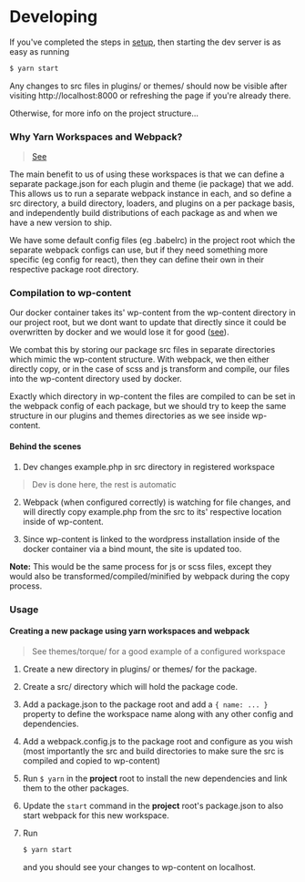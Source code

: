 # Developing

If you've completed the steps in [setup](./setup.md), then starting the dev server is as easy as running

```sh
$ yarn start
```

Any changes to src files in plugins/ or themes/ should now be visible after visiting http://localhost:8000 or refreshing the page if you're already there.

Otherwise, for more info on the project structure...

### Why Yarn Workspaces and Webpack?

> [See](https://yarnpkg.com/lang/en/docs/workspaces/)

The main benefit to us of using these workspaces is that we can define a separate package.json for each plugin and theme (ie package) that we add. This allows us to run a separate webpack instance in each, and so define a src directory, a build directory, loaders, and plugins on a per package basis, and independently build distributions of each package as and when we have a new version to ship.

We have some default config files (eg .babelrc) in the project root which the separate webpack configs can use, but if they need something more specific (eg config for react), then they can define their own in their respective package root directory.

### Compilation to wp-content

Our docker container takes its' wp-content from the wp-content directory in our project root, but we dont want to update that directly since it could be overwritten by docker and we would lose it for good ([see](./docker.md)).

We combat this by storing our package src files in separate directories which mimic the wp-content structure. With webpack, we then either directly copy, or in the case of scss and js transform and compile, our files into the wp-content directory used by docker.

Exactly which directory in wp-content the files are compiled to can be set in the webpack config of each package, but we should try to keep the same structure in our plugins and themes directories as we see inside wp-content.

#### Behind the scenes

1.  Dev changes example.php in src directory in registered workspace

> Dev is done here, the rest is automatic

2.  Webpack (when configured correctly) is watching for file changes, and will directly copy example.php from the src to its' respective location inside of wp-content.

3.  Since wp-content is linked to the wordpress installation inside of the docker container via a bind mount, the site is updated too.

**Note:** This would be the same process for js or scss files, except they would also be transformed/compiled/minified by webpack during the copy process.

### Usage

#### Creating a new package using yarn workspaces and webpack

> See themes/torque/ for a good example of a configured workspace

1.  Create a new directory in plugins/ or themes/ for the package.

2.  Create a src/ directory which will hold the package code.

3.  Add a package.json to the package root and add a `{ name: ... }` property to define the workspace name along with any other config and dependencies.

4.  Add a webpack.config.js to the package root and configure as you wish (most importantly the src and build directories to make sure the src is compiled and copied to wp-content)

5.  Run `$ yarn` in the **project** root to install the new dependencies and link them to the other packages.

6.  Update the `start` command in the **project** root's package.json to also start webpack for this new workspace.

7.  Run

    ```sh
    $ yarn start
    ```

    and you should see your changes to wp-content on localhost.
